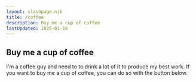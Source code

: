 ```yaml
---
layout: slashpage.njk
title: /coffee
description: Buy me a cup of coffee
lastUpdated: 2025-01-16
---
```


## Buy me a cup of coffee

I'm a coffee guy and need to to drink a lot of it to produce my best work. If you want to buy me a cup of coffee, you can do so with the button below.

<script type='text/javascript' src='https://storage.ko-fi.com/cdn/widget/Widget_2.js'></script><script type='text/javascript'>kofiwidget2.init('Buy me a coffee', '#0073ff', 'W7W2FFDSW');kofiwidget2.draw();</script> 